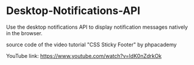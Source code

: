 # Desktop-Notifications-API
Use the desktop notifications API to display notification messages natively in the browser.

source code of the video tutorial "CSS Sticky Footer" by phpacademy

YouTube link:
https://www.youtube.com/watch?v=IdK0nZdrkOk
